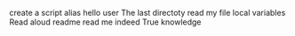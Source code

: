 create a script alias
hello user
The last directoty
read my file
local variables
Read aloud
readme
read me
indeed True knowledge
